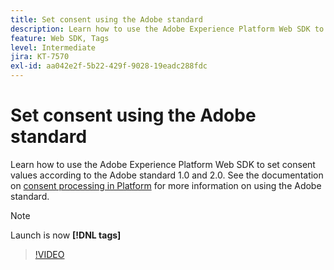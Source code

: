 ```yaml
---
title: Set consent using the Adobe standard
description: Learn how to use the Adobe Experience Platform Web SDK to set consent values according to the Adobe standard 1.0 and 2.0.
feature: Web SDK, Tags
level: Intermediate
jira: KT-7570
exl-id: aa042e2f-5b22-429f-9028-19eadc288fdc
---
```

# Set consent using the Adobe standard

Learn how to use the Adobe Experience Platform Web SDK to set consent values according to the Adobe standard 1.0 and 2.0. See the documentation on [consent processing in Platform](https://experienceleague.adobe.com/docs/experience-platform/landing/governance-privacy-security/consent/iab/overview.html) for more information on using the Adobe standard.

>[!NOTE]
>
> Launch is now **[!DNL tags]**

>[!VIDEO](https://video.tv.adobe.com/v/332694/?learn=on)
